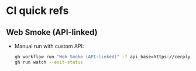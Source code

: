# CI quick refs

## Web Smoke (API-linked)
- Manual run with custom API:
  ```bash
  gh workflow run "Web Smoke (API-linked)" -f api_base=https://cerply-api-staging.onrender.com --ref $(git rev-parse --abbrev-ref HEAD)
  gh run watch --exit-status
  ```
